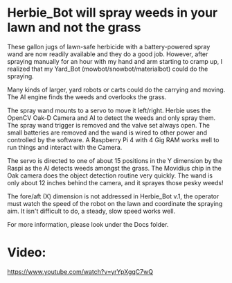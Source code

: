 # Herbie_Bot will spray weeds in your lawn and not the grass

These gallon jugs of lawn-safe herbicide with a battery-powered spray wand are now readily available and they do a good job. However, after spraying manually for an hour with my hand and arm starting to cramp up, I realized that my Yard_Bot (mowbot/snowbot/materialbot) could do the spraying.

Many kinds of larger, yard robots or carts could do the carrying and moving. The AI engine finds the weeds and overlooks the grass.

The spray wand mounts to a servo to move it left/right. Herbie uses the OpenCV Oak-D Camera and AI to detect the weeds and only spray them. The spray wand trigger is removed and the valve set always open. The small batteries are removed and the wand is wired to other power and controlled by the software. A Raspberry Pi 4 with 4 Gig RAM works well to run things and interact with the Camera.

The servo is directed to one of about 15 positions in the Y dimension by the Raspi as the AI detects weeds amongst the grass. The Movidius chip in the Oak camera does the object detection routine very quickly. The wand is only about 12 inches behind the camera, and it sprayes those pesky weeds!

The fore/aft (X) dimension is not addressed in Herbie_Bot v.1, the operator must watch the speed of the robot on the lawn and coordinate the spraying aim. It isn't difficult to do, a steady, slow speed works well.

For more information, please look under the Docs folder.

# Video:
https://www.youtube.com/watch?v=yrYpXgqC7wQ
